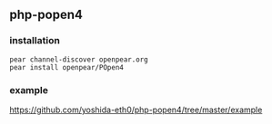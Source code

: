 ## php-popen4

### installation

    pear channel-discover openpear.org
    pear install openpear/POpen4

### example

https://github.com/yoshida-eth0/php-popen4/tree/master/example
